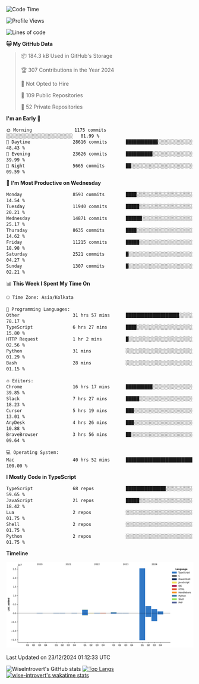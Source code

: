 <!--START_SECTION:waka-->
![Code Time](http://img.shields.io/badge/Code%20Time-2%2C006%20hrs%2055%20mins-blue)

![Profile Views](http://img.shields.io/badge/Profile%20Views-0-blue)

![Lines of code](https://img.shields.io/badge/From%20Hello%20World%20I%27ve%20Written-35.9%20million%20lines%20of%20code-blue)

**🐱 My GitHub Data** 

> 📦 184.3 kB Used in GitHub's Storage 
 > 
> 🏆 307 Contributions in the Year 2024
 > 
> 🚫 Not Opted to Hire
 > 
> 📜 109 Public Repositories 
 > 
> 🔑 52 Private Repositories 
 > 
**I'm an Early 🐤** 

```text
🌞 Morning                1175 commits        ░░░░░░░░░░░░░░░░░░░░░░░░░   01.99 % 
🌆 Daytime                28616 commits       ████████████░░░░░░░░░░░░░   48.43 % 
🌃 Evening                23626 commits       ██████████░░░░░░░░░░░░░░░   39.99 % 
🌙 Night                  5665 commits        ██░░░░░░░░░░░░░░░░░░░░░░░   09.59 % 
```
📅 **I'm Most Productive on Wednesday** 

```text
Monday                   8593 commits        ████░░░░░░░░░░░░░░░░░░░░░   14.54 % 
Tuesday                  11940 commits       █████░░░░░░░░░░░░░░░░░░░░   20.21 % 
Wednesday                14871 commits       ██████░░░░░░░░░░░░░░░░░░░   25.17 % 
Thursday                 8635 commits        ████░░░░░░░░░░░░░░░░░░░░░   14.62 % 
Friday                   11215 commits       █████░░░░░░░░░░░░░░░░░░░░   18.98 % 
Saturday                 2521 commits        █░░░░░░░░░░░░░░░░░░░░░░░░   04.27 % 
Sunday                   1307 commits        █░░░░░░░░░░░░░░░░░░░░░░░░   02.21 % 
```


📊 **This Week I Spent My Time On** 

```text
🕑︎ Time Zone: Asia/Kolkata

💬 Programming Languages: 
Other                    31 hrs 57 mins      ████████████████████░░░░░   78.17 % 
TypeScript               6 hrs 27 mins       ████░░░░░░░░░░░░░░░░░░░░░   15.80 % 
HTTP Request             1 hr 2 mins         █░░░░░░░░░░░░░░░░░░░░░░░░   02.56 % 
Python                   31 mins             ░░░░░░░░░░░░░░░░░░░░░░░░░   01.29 % 
Bash                     28 mins             ░░░░░░░░░░░░░░░░░░░░░░░░░   01.15 % 

🔥 Editors: 
Chrome                   16 hrs 17 mins      ██████████░░░░░░░░░░░░░░░   39.85 % 
Slack                    7 hrs 27 mins       █████░░░░░░░░░░░░░░░░░░░░   18.23 % 
Cursor                   5 hrs 19 mins       ███░░░░░░░░░░░░░░░░░░░░░░   13.01 % 
AnyDesk                  4 hrs 26 mins       ███░░░░░░░░░░░░░░░░░░░░░░   10.88 % 
BraveBrowser             3 hrs 56 mins       ██░░░░░░░░░░░░░░░░░░░░░░░   09.64 % 

💻 Operating System: 
Mac                      40 hrs 52 mins      █████████████████████████   100.00 % 
```

**I Mostly Code in TypeScript** 

```text
TypeScript               68 repos            ███████████████░░░░░░░░░░   59.65 % 
JavaScript               21 repos            █████░░░░░░░░░░░░░░░░░░░░   18.42 % 
Lua                      2 repos             ░░░░░░░░░░░░░░░░░░░░░░░░░   01.75 % 
Shell                    2 repos             ░░░░░░░░░░░░░░░░░░░░░░░░░   01.75 % 
Python                   2 repos             ░░░░░░░░░░░░░░░░░░░░░░░░░   01.75 % 
```



**Timeline**

![Lines of Code chart](https://raw.githubusercontent.com/wise-introvert/wise-introvert/master/assets/bar_graph.png)


 Last Updated on 23/12/2024 01:12:33 UTC
<!--END_SECTION:waka-->

![WiseIntrovert's GitHub stats](https://github-readme-stats.vercel.app/api?username=wise-introvert&count_private=true&show_icons=true)
[![Top Langs](https://github-readme-stats.vercel.app/api/top-langs/?username=wise-introvert&langs_count=10)](https://github.com/anuraghazra/github-readme-stats)
[![wise-introvert's wakatime stats](https://github-readme-stats.vercel.app/api/wakatime?username=wiseintrovert)](https://github.com/anuraghazra/github-readme-stats)
